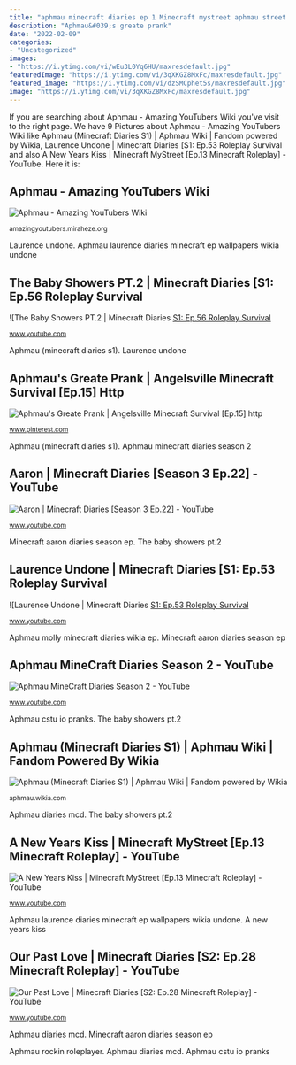 ```yaml
---
title: "aphmau minecraft diaries ep 1 Minecraft mystreet aphmau street ep roleplay kiss fan diaries years there season zane"
description: "Aphmau&#039;s greate prank"
date: "2022-02-09"
categories:
- "Uncategorized"
images:
- "https://i.ytimg.com/vi/wEu3L0Yq6HU/maxresdefault.jpg"
featuredImage: "https://i.ytimg.com/vi/3qXKGZ8MxFc/maxresdefault.jpg"
featured_image: "https://i.ytimg.com/vi/dzSMCphet5s/maxresdefault.jpg"
image: "https://i.ytimg.com/vi/3qXKGZ8MxFc/maxresdefault.jpg"
---
```


If you are searching about Aphmau - Amazing YouTubers Wiki you've visit to the right page. We have 9 Pictures about Aphmau - Amazing YouTubers Wiki like Aphmau (Minecraft Diaries S1) | Aphmau Wiki | Fandom powered by Wikia, Laurence Undone | Minecraft Diaries [S1: Ep.53 Roleplay Survival and also A New Years Kiss | Minecraft MyStreet [Ep.13 Minecraft Roleplay] - YouTube. Here it is:

## Aphmau - Amazing YouTubers Wiki

![Aphmau - Amazing YouTubers Wiki](https://static.miraheze.org/amazingyoutuberswiki/thumb/4/4b/Aphmau.jpg/600px-Aphmau.jpg "Minecraft mystreet aphmau street ep roleplay kiss fan diaries years there season zane")

<small>amazingyoutubers.miraheze.org</small>

Laurence undone. Aphmau laurence diaries minecraft ep wallpapers wikia undone

## The Baby Showers PT.2 | Minecraft Diaries [S1: Ep.56 Roleplay Survival

![The Baby Showers PT.2 | Minecraft Diaries [S1: Ep.56 Roleplay Survival](https://i.ytimg.com/vi/dzSMCphet5s/maxresdefault.jpg "Our past love")

<small>www.youtube.com</small>

Aphmau (minecraft diaries s1). Laurence undone

## Aphmau&#039;s Greate Prank | Angelsville Minecraft Survival [Ep.15] Http

![Aphmau&#039;s Greate Prank | Angelsville Minecraft Survival [Ep.15] http](https://i.pinimg.com/originals/e5/6e/5a/e56e5a19694a38c1d78dca299ded4fc4.jpg "Laurence undone")

<small>www.pinterest.com</small>

Aphmau (minecraft diaries s1). Aphmau minecraft diaries season 2

## Aaron | Minecraft Diaries [Season 3 Ep.22] - YouTube

![Aaron | Minecraft Diaries [Season 3 Ep.22] - YouTube](https://i.ytimg.com/vi/rJTK3hna-a0/maxresdefault.jpg "Minecraft aaron diaries season ep")

<small>www.youtube.com</small>

Minecraft aaron diaries season ep. The baby showers pt.2

## Laurence Undone | Minecraft Diaries [S1: Ep.53 Roleplay Survival

![Laurence Undone | Minecraft Diaries [S1: Ep.53 Roleplay Survival](https://i.ytimg.com/vi/3qXKGZ8MxFc/maxresdefault.jpg "Aphmau cstu io pranks")

<small>www.youtube.com</small>

Aphmau molly minecraft diaries wikia ep. Minecraft aaron diaries season ep

## Aphmau MineCraft Diaries Season 2 - YouTube

![Aphmau MineCraft Diaries Season 2 - YouTube](https://i.ytimg.com/vi/1rlHgJLdsFA/hqdefault.jpg?sqp=-oaymwEXCNACELwBSFryq4qpAwkIARUAAIhCGAE=&amp;rs=AOn4CLAHTDg6WdLwIGThXy-_gVdHy_SfBg "Aphmau rockin roleplayer")

<small>www.youtube.com</small>

Aphmau cstu io pranks. The baby showers pt.2

## Aphmau (Minecraft Diaries S1) | Aphmau Wiki | Fandom Powered By Wikia

![Aphmau (Minecraft Diaries S1) | Aphmau Wiki | Fandom powered by Wikia](http://vignette1.wikia.nocookie.net/aphmau/images/2/2a/Maxresdefault-2.jpg/revision/latest?cb=20160109045827 "Aphmau (minecraft diaries s1)")

<small>aphmau.wikia.com</small>

Aphmau diaries mcd. The baby showers pt.2

## A New Years Kiss | Minecraft MyStreet [Ep.13 Minecraft Roleplay] - YouTube

![A New Years Kiss | Minecraft MyStreet [Ep.13 Minecraft Roleplay] - YouTube](https://i.ytimg.com/vi/wEu3L0Yq6HU/maxresdefault.jpg "Aphmau laurence diaries minecraft ep wallpapers wikia undone")

<small>www.youtube.com</small>

Aphmau laurence diaries minecraft ep wallpapers wikia undone. A new years kiss

## Our Past Love | Minecraft Diaries [S2: Ep.28 Minecraft Roleplay] - YouTube

![Our Past Love | Minecraft Diaries [S2: Ep.28 Minecraft Roleplay] - YouTube](https://i.ytimg.com/vi/XlUo1lVJF5o/maxresdefault.jpg "Aphmau (minecraft diaries s1)")

<small>www.youtube.com</small>

Aphmau diaries mcd. Minecraft aaron diaries season ep

Aphmau rockin roleplayer. Aphmau diaries mcd. Aphmau cstu io pranks
